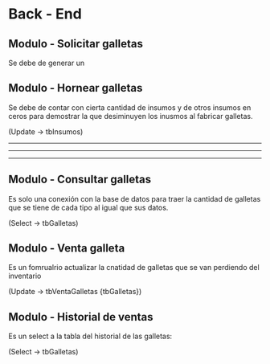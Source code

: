 # **Back - End**

## **Modulo - Solicitar galletas**

Se debe de generar un 

## **Modulo - Hornear galletas**

Se debe de contar con cierta cantidad de insumos y de otros insumos en ceros para demostrar la que desiminuyen los inusmos al fabricar galletas.

(Update → tbInsumos)

---

---

---

## **Modulo - Consultar galletas**

Es solo una conexión con la base de datos para traer la cantidad de galletas que se tiene de cada tipo al igual que sus datos.

(Select → tbGalletas)

## **Modulo - Venta galleta**

Es un fomrualrio actualizar la cnatidad de galletas que se van perdiendo del inventario

(Update → tbVentaGalletas {tbGalletas})

## **Modulo - Historial de ventas**

Es un select a la tabla del historial de las galletas:

(Select → tbGalletas)